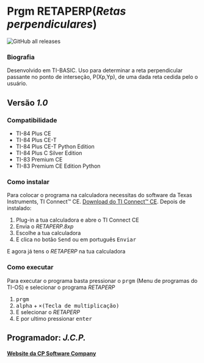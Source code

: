 <!-- README.md Versão 1.1 -->
<h1>Prgm RETAPERP(<em>Retas perpendiculares</em>)</h1>

![GitHub all releases](https://img.shields.io/github/downloads/CPSoftwareC/RETAPERP.8xp/total?style=plastic)

<h3>Biografia</h3>

<p>Desenvolvido em TI-BASIC. Uso para determinar a reta perpendicular passante no ponto de interseção, P(Xp,Yp), de uma dada reta cedida pelo o usuário.</p>

<h2>Versão <em>1.0</em></h2>

<h3>Compatibilidade</h3>

<ul>
 <li>TI-84 Plus CE</li>
 <li>TI-84 Plus CE-T</li>
 <li>TI-84 Plus CE-T Python Edition</li>
 <li>TI-84 Plus C Silver Edition</li>
 <li>TI-83 Premium CE</li>
 <li>TI-83 Premium CE Edition Python</li>
</ul>

<h3>Como instalar</h3>

<p>Para colocar o programa na calculadora necessitas do software da Texas Instruments, TI Connect™ CE. <a href="https://education.ti.com/pt/produtos/computer-software/ti-connect-ce-sw"> Download do TI Connect™ CE</a>. Depois de instalado:
<ol>
     <li>Plug-in a tua calculadora e abre o TI Connect CE</li>
     <li>Envia o <em>RETAPERP.8xp</em></li>
     <li>Escolhe a tua calculadora</li>
     <li>E clica no botão <kbd>Send</kbd> ou em português <kbd>Enviar</kbd></li>
</ol>

<p> E agora já tens o <em>RETAPERP</em> na tua calculadora</p>

<h3>Como executar</h3>

<p> Para executar o programa basta pressionar o <kbd>prgm</kbd> (Menu de programas do TI-OS) e selecionar o programa <em>RETAPERP</em></p>

<ol>
     <li><kbd>prgm</kbd></li>
     <li><kbd>alpha</kbd> + <kbd>×(Tecla de multiplicação)</kbd></li>
     <li>E selecionar o <em>RETAPERP</em></li>
     <li>E por ultimo pressionar <kbd>enter</kbd></li>
</ol>

<h2>Programador: <em>J.C.P.</em></h2>

<h4><a href="https://cpsoftwarecompany.epizy.com">Website da CP Software Company</a></h4>
